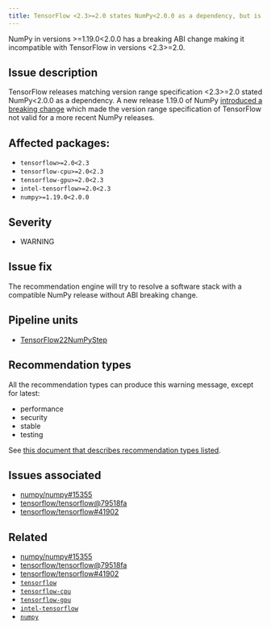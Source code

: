 ```yaml
---
title: TensorFlow <2.3>=2.0 states NumPy<2.0.0 as a dependency, but is compatible with NumPy<1.19.0
---
```


NumPy in versions >=1.19.0<2.0.0 has a breaking ABI change making it
incompatible with TensorFlow in versions <2.3>=2.0.

## Issue description

TensorFlow releases matching version range specification <2.3>=2.0 stated
NumPy<2.0.0 as a dependency. A new release 1.19.0 of NumPy [introduced a
breaking change][1] which made the version range specification of TensorFlow
not valid for a more recent NumPy releases.

## Affected packages:

 * ``tensorflow>=2.0<2.3``
 * ``tensorflow-cpu>=2.0<2.3``
 * ``tensorflow-gpu>=2.0<2.3``
 * ``intel-tensorflow>=2.0<2.3``
 * ``numpy>=1.19.0<2.0.0``

## Severity

 * WARNING

## Issue fix

The recommendation engine will try to resolve a software stack with a
compatible NumPy release without ABI breaking change.

## Pipeline units

 * [TensorFlow22NumPyStep](https://thoth-station.ninja/docs/developers/adviser/thoth.adviser.steps.html#thoth.adviser.steps.TensorFlow22NumPyStep)

## Recommendation types

All the recommendation types can produce this warning message, except for latest:

 * performance
 * security
 * stable
 * testing

See [this document that describes recommendation types
listed](http://thoth-station.ninja/recommendation-types).

## Issues associated

 * [numpy/numpy#15355][1]
 * [tensorflow/tensorflow@79518fa][2]
 * [tensorflow/tensorflow#41902][3]

## Related

 * [numpy/numpy#15355][1]
 * [tensorflow/tensorflow@79518fa][2]
 * [tensorflow/tensorflow#41902][3]
 * [``tensorflow``][4]
 * [``tensorflow-cpu``][5]
 * [``tensorflow-gpu``][6]
 * [``intel-tensorflow``][7]
 * [``numpy``][8]

[1]: https://github.com/numpy/numpy/pull/15355
[2]: https://github.com/tensorflow/tensorflow/commit/79518facb4b857af9d9d5df2da463fdbf7eb0e3e
[3]: https://github.com/tensorflow/tensorflow/issues/41902
[4]: https://pypi.org/project/tensorflow
[5]: https://pypi.org/project/tensorflow-cpu
[6]: https://pypi.org/project/tensorflow-gpu
[7]: https://pypi.org/project/intel-tensorflow
[8]: https://pypi.org/project/numpy
